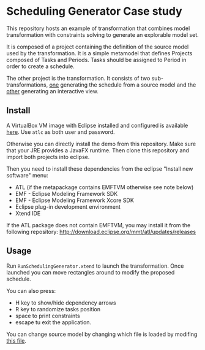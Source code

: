 # Scheduling Generator Case study

This repository hosts an example of transformation that combines model transformation with constraints solving to generate an explorable model set.

It is composed of a project containing the definition of the source model used by the transformation.
It is a simple metamodel that defines Projects composed of Tasks and Periods.
Tasks should be assigned to Period in order to create a schedule.

The other project is the transformation.
It consists of two sub-transformations, [one](fr.eseo.atlc.example.scheduling.transfo/scheduling2jfx.atl) generating the schedule from a source model and the [other](fr.eseo.atlc.example.scheduling.transfo/SchedulingConstraints.atl) generating an interactive view.

## Install

A VirtualBox VM image with Eclipse installed and configured is available [here](https://gdsn.fr/research/atlc.ova).
Use `atlc` as both user and password.


Otherwise you can directly install the demo from this repository.
Make sure that your JRE provides a JavaFX runtime.
Then clone this repository and import both projects into eclipse.

Then you need to install these dependencies from the eclipse "Install new software" menu:

- ATL (if the metapackage contains EMFTVM otherwise see note below)
- EMF - Eclipse Modeling Framework SDK
- EMF - Eclipse Modeling Framework Xcore SDK 
- Eclipse plug-in development environment
- Xtend IDE

If the ATL package does not contain EMFTVM, you may install it from the following repository: http://download.eclipse.org/mmt/atl/updates/releases

## Usage

Run `RunSchedulingGenerator.xtend` to launch the transformation.
Once launched you can move rectangles around to modify the proposed schedule.

You can also press:
- H key to show/hide dependency arrows
- R key to randomize tasks position
- space to print constraints
- escape tu exit the application.

You can change source model by changing which file is loaded by modifing [this file](fr.eseo.atlc.example.scheduling.transfo/src/fr/eseo/atlc/example/scheduling/transfo/RunSchedulingGenerator.xtend#L81).
